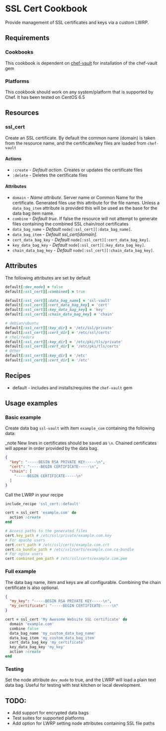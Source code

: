 # SSL Cert Cookbook

Provide management of SSL certificates and keys via a custom LWRP.


## Requirements

### Cookbooks

This cookbook is dependent on [chef-vault][1] for installation of the chef-vault
gem

### Platforms

This cookbook should work on any system/platform that is supported by Chef. It has
been tested on CentOS 6.5

## Resources

### ssl_cert

Create an SSL certificate. By default the common name (domain) is taken from the
resource name, and the certificate/key files are loaded from `chef-vault`

#### Actions

  * `:create` - _Default action_. Creates or updates the certificate files
  * `:delete` - Deletes the certificate files

#### Attributes

  * `domain` - _Name attribute_. Server name or Common Name for the certificate.
    Generated files use this attribute for the file names. Unless a `data_bag_item`
    attribute is provided this will be used as the base for the data bag item name.
  * `combine` - _Default true_. If false the resource will not attempt to generate
    files containing the combined SSL chain/root certificates
  * `data_bag_name` - _Default_ `node[:ssl_cert][:data_bag_name]`.
  * `data_bag_item` - _Default ssl_cert[domain]_.
  * `cert_data_bag_key` - _Default_ `node[:ssl_cert][:cert_data_bag_key]`.
  * `key_data_bag_key` - _Default_ `node[:ssl_cert][:key_data_bag_key]`.
  * `chain_data_bag_key` - _Default_ `node[:ssl_cert][:chain_data_bag_key]`.


## Attributes

The following attributes are set by default

```ruby
default[:dev_mode] = false
default[:ssl_cert][:combined] = true

default[:ssl_cert][:data_bag_name] = 'ssl-vault'
default[:ssl_cert][:cert_data_bag_key] = 'cert'
default[:ssl_cert][:key_data_bag_key] = 'key'
default[:ssl_cert][:chain_data_bag_key] = 'chain'

# debian/ubuntu
default[:ssl_cert][:key_dir] = '/etc/ssl/private'
default[:ssl_cert][:cert_dir] = '/etc/ssl/certs'
# rhel/fedora
default[:ssl_cert][:key_dir] = '/etc/pki/tls/private'
default[:ssl_cert][:cert_dir] = '/etc/pki/tls/certs'
# Other
default[:ssl_cert][:key_dir] = '/etc'
default[:ssl_cert][:cert_dir] = '/etc'
```

## Recipes

  * default - includes and installs/requires the `chef-vault` gem

## Usage examples

### Basic example

Create data bag `ssl-vault` with item `example_com` containing the following
data:

_note New lines in certificates should be saved as `\n`. Chained certificates
will appear in order provided by the data bag.

```json
{
  "key": "-----BEGIN RSA PRIVATE KEY-----\n",
  "cert": "-----BEGIN CERTIFICATE-----\n",
  "chain": [
    "-----BEGIN CERTIFICATE-----\n"
  ]
}
```

Call the LWRP in your recipe

```ruby
include_recipe 'ssl_cert::default'

cert = ssl_cert 'example.com' do
  action :create
end

# Access paths to the generated files
cert.key_path # /etc/ssl/private/example.com.key
# For apache users
cert.cert_path # /etc/ssl/certs/example.com.crt
cert.ca_bundle_path # /etc/ssl/certs/example.com.ca-bundle
# For nginx users
cert.combined_pem_path # /etc/ssl/certs/example.com.pem
```

### Full example

The data bag name, item and keys are all configurable. Combining the chain
certificate is also optional.

```json
{
  "my_key": "-----BEGIN RSA PRIVATE KEY-----\n",
  "my_certificate": "-----BEGIN CERTIFICATE-----\n"
}
```

```ruby
cert = ssl_cert 'My Awesome Website SSL certificate' do
  domain 'example.com'
  combine false
  data_bag_name 'my_custom_data_bag_name'
  data_bag_item 'my_custom_data_bag_item'
  cert_data_bag_key 'my_certificate'
  key_data_bag_key 'my_key'
  action :create
end
```

### Testing

Set the node attribute `dev_mode` to true, and the LWRP will load a plain text
data bag. Useful for testing with test kitchen or local development.

## TODO:

  * Add support for encrypted data bags
  * Test suites for supported platforms
  * Add option for LWRP setting node attributes containing SSL file paths

[1]: https://github.com/opscode-cookbooks/chef-vault
